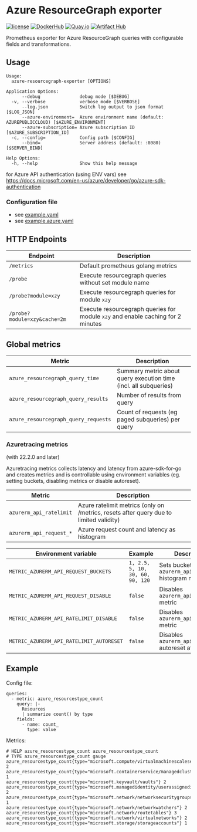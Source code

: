 # Azure ResourceGraph exporter

[![license](https://img.shields.io/github/license/webdevops/azure-resourcegraph-exporter.svg)](https://github.com/webdevops/azure-resourcegraph-exporter/blob/master/LICENSE)
[![DockerHub](https://img.shields.io/badge/DockerHub-webdevops%2Fazure--resourcegraph--exporter-blue)](https://hub.docker.com/r/webdevops/azure-resourcegraph-exporter/)
[![Quay.io](https://img.shields.io/badge/Quay.io-webdevops%2Fazure--resourcegraph--exporter-blue)](https://quay.io/repository/webdevops/azure-resourcegraph-exporter)
[![Artifact Hub](https://img.shields.io/endpoint?url=https://artifacthub.io/badge/repository/azure-resourcegraph-exporter)](https://artifacthub.io/packages/search?repo=azure-resourcegraph-exporter)

Prometheus exporter for Azure ResourceGraph queries with configurable fields and transformations.

## Usage

```
Usage:
  azure-resourcegraph-exporter [OPTIONS]

Application Options:
      --debug               debug mode [$DEBUG]
  -v, --verbose             verbose mode [$VERBOSE]
      --log.json            Switch log output to json format [$LOG_JSON]
      --azure-environment=  Azure environment name (default: AZUREPUBLICCLOUD) [$AZURE_ENVIRONMENT]
      --azure-subscription= Azure subscription ID [$AZURE_SUBSCRIPTION_ID]
  -c, --config=             Config path [$CONFIG]
      --bind=               Server address (default: :8080) [$SERVER_BIND]

Help Options:
  -h, --help                Show this help message
```

for Azure API authentication (using ENV vars) see https://docs.microsoft.com/en-us/azure/developer/go/azure-sdk-authentication

### Configuration file

* see [example.yaml](example.yaml)
* see [example.azure.yaml](example.azure.yaml)

## HTTP Endpoints

| Endpoint                       | Description                                                                         |
|--------------------------------|-------------------------------------------------------------------------------------|
| `/metrics`                     | Default prometheus golang metrics                                                   |
| `/probe`                       | Execute resourcegraph queries without set module name                               |
| `/probe?module=xzy`            | Execute resourcegraph queries for module `xzy`                                      |
| `/probe?module=xzy&cache=2m`   | Execute resourcegraph queries for module `xzy` and enable caching for 2 minutes     |

## Global metrics

| Metric                               | Description                                                                    |
|--------------------------------------|--------------------------------------------------------------------------------|
| `azure_resourcegraph_query_time`     | Summary metric about query execution time (incl. all subqueries)               |
| `azure_resourcegraph_query_results`  | Number of results from query                                                   |
| `azure_resourcegraph_query_requests` | Count of requests (eg paged subqueries) per query                              |

### Azuretracing metrics

(with 22.2.0 and later)

Azuretracing metrics collects latency and latency from azure-sdk-for-go and creates metrics and is controllable using
environment variables (eg. setting buckets, disabling metrics or disable autoreset).

| Metric                                   | Description                                                                            |
|------------------------------------------|----------------------------------------------------------------------------------------|
| `azurerm_api_ratelimit`                  | Azure ratelimit metrics (only on /metrics, resets after query due to limited validity) |
| `azurerm_api_request_*`                  | Azure request count and latency as histogram                                           |

| Environment variable                     | Example                          | Description                                              |
|------------------------------------------|----------------------------------|----------------------------------------------------------|
| `METRIC_AZURERM_API_REQUEST_BUCKETS`     | `1, 2.5, 5, 10, 30, 60, 90, 120` | Sets buckets for `azurerm_api_request` histogram metric  |
| `METRIC_AZURERM_API_REQUEST_DISABLE`     | `false`                          | Disables `azurerm_api_request_*` metric                  |
| `METRIC_AZURERM_API_RATELIMIT_DISABLE`   | `false`                          | Disables `azurerm_api_ratelimit` metric                  |
| `METRIC_AZURERM_API_RATELIMIT_AUTORESET` | `false`                          | Disables `azurerm_api_ratelimit` autoreset after fetch   |


## Example

Config file:
```
queries:
  - metric: azure_resourcestype_count
    query: |-
      Resources
      | summarize count() by type
    fields:
      - name: count_
        type: value

```

Metrics:
```
# HELP azure_resourcestype_count azure_resourcestype_count
# TYPE azure_resourcestype_count gauge
azure_resourcestype_count{type="microsoft.compute/virtualmachinescalesets"} 2
azure_resourcestype_count{type="microsoft.containerservice/managedclusters"} 1
azure_resourcestype_count{type="microsoft.keyvault/vaults"} 2
azure_resourcestype_count{type="microsoft.managedidentity/userassignedidentities"} 2
azure_resourcestype_count{type="microsoft.network/networksecuritygroups"} 1
azure_resourcestype_count{type="microsoft.network/networkwatchers"} 2
azure_resourcestype_count{type="microsoft.network/routetables"} 3
azure_resourcestype_count{type="microsoft.network/virtualnetworks"} 2
azure_resourcestype_count{type="microsoft.storage/storageaccounts"} 1
```
